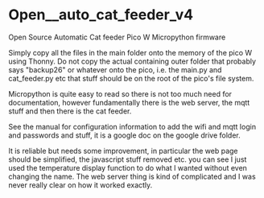 # Open__auto_cat_feeder_v4
Open Source Automatic Cat feeder Pico W Micropython firmware

Simply copy all the files in the main folder onto the memory of the pico W using Thonny.  Do not copy the actual containing outer folder that probably says "backup26" or whatever onto the pico, i.e. the main.py and cat_feeder.py etc that stuff should be on the root of the pico's file system.

Micropython is quite easy to read so there is not too much need for documentation, however fundamentally there is the web server, the mqtt stuff and then there is the cat feeder.

See the manual for configuration information to add the wifi and mqtt login and passwords and stuff, it is a google doc on the google drive folder.

It is reliable but needs some improvement, in particular the web page should be simplified, the javascript stuff removed etc. you can see I just used the temperature display function to do what I wanted without even changing the name.  The web server thing is kind of complicated and I was never really clear on how it worked exactly.
